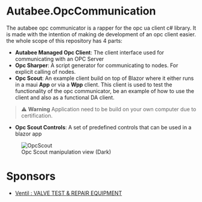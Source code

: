 # Autabee.OpcCommunication

The autabee opc communicator is a rapper for the opc ua client c# library. It is made with the intention of making de development of an opc client easier. the whole scope of this repository has 4 parts:
- <b>Autabee Managed Opc Client</b>: The client interface used for communicating with an OPC Server
- <b>Opc Sharper</b>: A script generator for communicating to nodes. For explicit calling of nodes.
- <b>Opc Scout</b>: An example client build on top of Blazor where it either runs in a maui <b>App</b> or via a <b>Wpp</b> client. This client is used to test the functionality of the opc communicator, be an example of how to use the client and also as a functional DA client.
> :warning: **Warning**
> Application need to be build on your own computer due to certification.
- <b>Opc Scout Controls</b>: A set of predefined controls that can be used in a blazor app

<figure class="image">
  <img src="https://github.com/Autabee/Autabee.OpcCommunication/blob/main/scout.png?raw=true" alt="OpcScout">
  <figcaption>Opc Scout manipulation view (Dark)</figcaption>
</figure>

# Sponsors
- [Ventil : VALVE TEST & REPAIR EQUIPMENT](https://ventil.nl)
